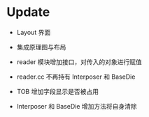 # Update

- Layout 界面

- 集成原理图与布局

- reader 模块增加接口，对传入的对象进行赋值

- reader.cc 不再持有 Interposer 和 BaseDie

- TOB 增加字段显示是否被占用

- Interposer 和 BaseDie 增加方法将自身清除